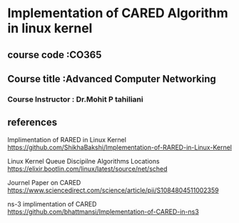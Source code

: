 # Implementation of CARED Algorithm in linux kernel
## course code :CO365
## Course title :Advanced Computer Networking
### Course Instructor : Dr.Mohit P tahiliani

## references
Implimentation of RARED in Linux Kernel
https://github.com/ShikhaBakshi/Implementation-of-RARED-in-Linux-Kernel

Linux Kernel Queue Discipilne Algorithms Locations
https://elixir.bootlin.com/linux/latest/source/net/sched

Journel Paper on CARED 
https://www.sciencedirect.com/science/article/pii/S1084804511002359

ns-3 implimentation of CARED
https://github.com/bhattmansi/Implementation-of-CARED-in-ns3
